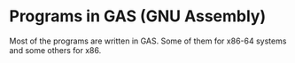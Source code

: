 # Programs in GAS (GNU Assembly)

Most of the programs are written in GAS. Some of them for x86-64 systems and some others for x86.
